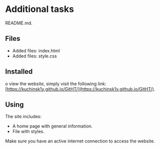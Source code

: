 # Additional tasks

README.md.

## Files

- Added files: index.html
- Added files: style.css

## Installed

o view the website, simply visit the following link: [https://kuchinsk1y.github.io/GitHT/](https://kuchinsk1y.github.io/GitHT/).

## Using

The site includes:
- A home page with general information.
- File with styles.

Make sure you have an active internet connection to access the website.
